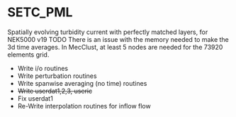 # SETC_PML
Spatially evolving turbidity current with perfectly matched layers, for NEK5000 v19
TODO
There is an issue with the memory needed to make the 3d time averages. In MecClust, at least 5 nodes are needed for the 73920 elements grid.
+ Write i/o routines
+ Write perturbation routines
+ Write spanwise averaging (no time) routines
+ ~~Write userdat1,2,3, useric~~
+ Fix userdat1 
+ Re-Write interpolation routines for inflow flow

